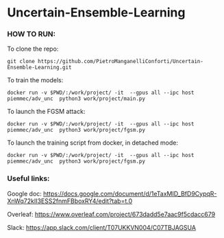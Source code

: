 # Uncertain-Ensemble-Learning

### HOW TO RUN:

To clone the repo:
```
git clone https://github.com/PietroManganelliConforti/Uncertain-Ensemble-Learning.git
```
To train the models:
```
docker run -v $PWD/:/work/project/ -it  --gpus all --ipc host piemmec/adv_unc  python3 work/project/main.py
```
To launch the FGSM attack:
```
docker run -v $PWD/:/work/project/ -it  --gpus all --ipc host piemmec/adv_unc  python3 work/project/fgsm.py
```
To launch the training script from docker, in detached mode:
```
docker run -v $PWD/:/work/project/ -it  --gpus all --ipc host piemmec/adv_unc  python3 work/project/fgsm.py
```


### Useful links:

Google doc: https://docs.google.com/document/d/1eTaxMID_BfD9CypqR-XnWq72kII3ESS2fnmFBboxRY4/edit?tab=t.0

Overleaf: https://www.overleaf.com/project/673dadd5e7aac9f5cdacc679

Slack: https://app.slack.com/client/T07UKKVN004/C07TBJAGSUA

